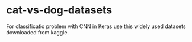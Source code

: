 # cat-vs-dog-datasets
For classificatio problem with CNN in Keras use this widely used datasets downloaded from kaggle.
